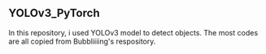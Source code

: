 ## YOLOv3_PyTorch

In this repository, i used YOLOv3 model to detect objects. The most codes are all copied from Bubbliiiing's respository.  
